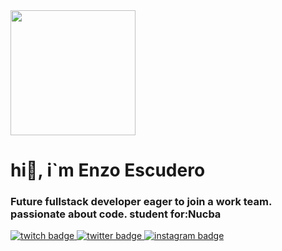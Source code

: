 <div id="header" aling="center">
  <img
    src="https://media.giphy.com/media/aNqEFrYVnsS52/giphy.gif"
    width="200"
      align="center"
  />

  <h1 aling="center">hi🤗, i`m Enzo Escudero</h1>
  <h3>
    Future fullstack developer eager to join a work team. passionate about code.
    student for:Nucba
  </h3>
</div>

<div id="redes">
  <a href="https://www.twitch.tv/enzosskr">
    <img
      src="https://img.shields.io/twitch/status/Enzosskr?color=%236441a5&label
            =Enzosskr&logo=twitch&style=for-the-badge"
      alt="twitch badge"
    />
  </a>
  <a href="https://twitter.com/Enzoagustin01">
    <img
      src="https://img.shields.io/twitter/follow/
    Enzoagustin01?color=%231DA1F2&label=Enzoagustin01&logo=twitter&style=for-the-badge"
      alt="twitter badge"
    />
  </a>
  <a href="https://www.instagram.com/enzo.agustin14/">
    <img
      src="https://img.shields.io/instagram/follow/
    enzo.agustin14?color=%23E4405F&label=enzo.agustin14&logo=instagram&style=for-the-badge"
      alt="instagram badge"
    />
  </a>
